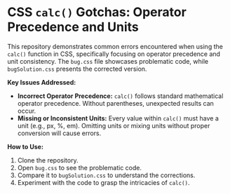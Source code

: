 # CSS `calc()` Gotchas: Operator Precedence and Units
This repository demonstrates common errors encountered when using the `calc()` function in CSS, specifically focusing on operator precedence and unit consistency.  The `bug.css` file showcases problematic code, while `bugSolution.css` presents the corrected version.

**Key Issues Addressed:**

* **Incorrect Operator Precedence:**  `calc()` follows standard mathematical operator precedence.  Without parentheses, unexpected results can occur.
* **Missing or Inconsistent Units:** Every value within `calc()` must have a unit (e.g., px, %, em).  Omitting units or mixing units without proper conversion will cause errors.

**How to Use:**

1. Clone the repository.
2. Open `bug.css` to see the problematic code.
3. Compare it to `bugSolution.css` to understand the corrections.
4. Experiment with the code to grasp the intricacies of `calc()`.